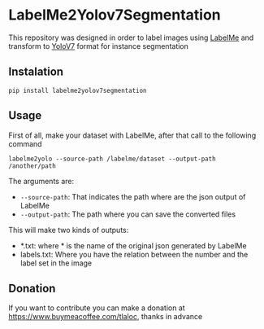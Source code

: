 # LabelMe2Yolov7Segmentation

This repository was designed in order to label images using [LabelMe](https://github.com/wkentaro/labelme) and transform to [YoloV7](https://github.com/WongKinYiu/yolov7) format for instance segmentation

## Instalation

`pip install labelme2yolov7segmentation`

## Usage

First of all, make your dataset with LabelMe, after that call to the following command

`labelme2yolo --source-path /labelme/dataset --output-path /another/path`

The arguments are:

* `--source-path`: That indicates the path where are the json output of LabelMe
* `--output-path`: The path where you can save the converted files

This will make two kinds of outputs:

* *.txt: where \* is the name of the original json generated by LabelMe
* labels.txt: Where you have the relation between the number and the label set in the image

## Donation

If you want to contribute you can make a donation at https://www.buymeacoffee.com/tlaloc, thanks in advance
